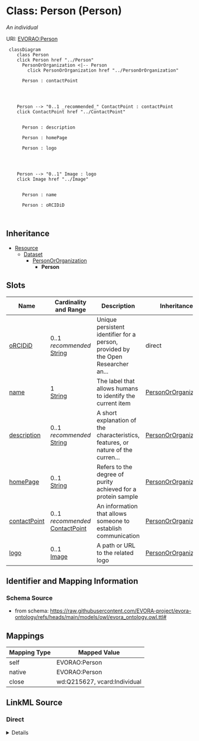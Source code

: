 

# Class: Person (Person)


_An individual_





URI: [EVORAO:Person](https://raw.githubusercontent.com/EVORA-project/evora-ontology/refs/heads/main/models/owl/evora_ontology.owl.ttl#Person)






```mermaid
 classDiagram
    class Person
    click Person href "../Person"
      PersonOrOrganization <|-- Person
        click PersonOrOrganization href "../PersonOrOrganization"
      
      Person : contactPoint
        
          
    
    
    Person --> "0..1 _recommended_" ContactPoint : contactPoint
    click ContactPoint href "../ContactPoint"

        
      Person : description
        
      Person : homePage
        
      Person : logo
        
          
    
    
    Person --> "0..1" Image : logo
    click Image href "../Image"

        
      Person : name
        
      Person : oRCIDiD
        
      
```





## Inheritance
* [Resource](Resource.md)
    * [Dataset](Dataset.md)
        * [PersonOrOrganization](PersonOrOrganization.md)
            * **Person**



## Slots

| Name | Cardinality and Range | Description | Inheritance |
| ---  | --- | --- | --- |
| [oRCIDiD](oRCIDiD.md) | 0..1 _recommended_ <br/> [String](String.md) | Unique persistent identifier for a person, provided by the Open Researcher an... | direct |
| [name](name.md) | 1 <br/> [String](String.md) | The label that allows humans to identify the current item | [PersonOrOrganization](PersonOrOrganization.md) |
| [description](description.md) | 0..1 _recommended_ <br/> [String](String.md) | A short explanation of the characteristics, features, or nature of the curren... | [PersonOrOrganization](PersonOrOrganization.md) |
| [homePage](homePage.md) | 0..1 <br/> [String](String.md) | Refers to the degree of purity achieved for a protein sample | [PersonOrOrganization](PersonOrOrganization.md) |
| [contactPoint](contactPoint.md) | 0..1 _recommended_ <br/> [ContactPoint](ContactPoint.md) | An information that allows someone to establish communication | [PersonOrOrganization](PersonOrOrganization.md) |
| [logo](logo.md) | 0..1 <br/> [Image](Image.md) | A path or URL to the related logo | [PersonOrOrganization](PersonOrOrganization.md) |









## Identifier and Mapping Information







### Schema Source


* from schema: https://raw.githubusercontent.com/EVORA-project/evora-ontology/refs/heads/main/models/owl/evora_ontology.owl.ttl#




## Mappings

| Mapping Type | Mapped Value |
| ---  | ---  |
| self | EVORAO:Person |
| native | EVORAO:Person |
| close | wd:Q215627, vcard:Individual |







## LinkML Source

<!-- TODO: investigate https://stackoverflow.com/questions/37606292/how-to-create-tabbed-code-blocks-in-mkdocs-or-sphinx -->

### Direct

<details>
```yaml
name: Person
description: An individual
title: Person
from_schema: https://raw.githubusercontent.com/EVORA-project/evora-ontology/refs/heads/main/models/owl/evora_ontology.owl.ttl#
close_mappings:
- wd:Q215627
- vcard:Individual
is_a: PersonOrOrganization
slots:
- oRCIDiD
slot_usage:
  oRCIDiD:
    name: oRCIDiD
    description: Unique persistent identifier for a person, provided by the Open Researcher
      and Contributor ID (ORCID) organisation
    title: ORCID iD
    domain_of:
    - Person
    - ContactPoint
    range: string
    required: false
    recommended: true
    multivalued: false

```
</details>

### Induced

<details>
```yaml
name: Person
description: An individual
title: Person
from_schema: https://raw.githubusercontent.com/EVORA-project/evora-ontology/refs/heads/main/models/owl/evora_ontology.owl.ttl#
close_mappings:
- wd:Q215627
- vcard:Individual
is_a: PersonOrOrganization
slot_usage:
  oRCIDiD:
    name: oRCIDiD
    description: Unique persistent identifier for a person, provided by the Open Researcher
      and Contributor ID (ORCID) organisation
    title: ORCID iD
    domain_of:
    - Person
    - ContactPoint
    range: string
    required: false
    recommended: true
    multivalued: false
attributes:
  oRCIDiD:
    name: oRCIDiD
    description: Unique persistent identifier for a person, provided by the Open Researcher
      and Contributor ID (ORCID) organisation
    title: ORCID iD
    from_schema: https://raw.githubusercontent.com/EVORA-project/evora-ontology/refs/heads/main/models/owl/evora_ontology.owl.ttl#
    rank: 1000
    alias: oRCIDiD
    owner: Person
    domain_of:
    - Person
    - ContactPoint
    range: string
    required: false
    recommended: true
    multivalued: false
  name:
    name: name
    description: The label that allows humans to identify the current item
    title: name
    comments:
    - 'The title of the item should be as short and descriptive as possible. E.g.
      for virus products it should basically be based on the following Pattern:

      "Virus name", "virus host type", "collection year", "country of collection"
      ex "suspected epidemiological origin", "genotype", "strain", "variant name or
      specific feature"'
    from_schema: https://raw.githubusercontent.com/EVORA-project/evora-ontology/refs/heads/main/models/owl/evora_ontology.owl.ttl#
    exact_mappings:
    - dct:title
    close_mappings:
    - rdfs:label
    rank: 1000
    alias: name
    owner: Person
    domain_of:
    - PersonOrOrganization
    - DataService
    - Catalogue
    - Term
    - ProductOrService
    - File
    - ContactPoint
    - License
    - Certification
    range: string
    required: true
    multivalued: false
  description:
    name: description
    description: A short explanation of the characteristics, features, or nature of
      the current item
    title: description
    comments:
    - 'Describe this item in few lines. This description will serve as a summary to
      present the item.

      '
    from_schema: https://raw.githubusercontent.com/EVORA-project/evora-ontology/refs/heads/main/models/owl/evora_ontology.owl.ttl#
    exact_mappings:
    - dct:description
    rank: 1000
    alias: description
    owner: Person
    domain_of:
    - PersonOrOrganization
    - DataService
    - Catalogue
    - Term
    - ProductOrService
    - File
    - ContactPoint
    - License
    - Certification
    range: string
    required: false
    recommended: true
    multivalued: false
  homePage:
    name: homePage
    description: Refers to the degree of purity achieved for a protein sample. Possible
      values include ">95%" (the protein is highly purified, with more than 95% purity)
      and "Unpurified expression host lysate or partly purified protein" (the protein
      is either unpurified and present in the host cell lysate or only partially purified).
    title: home page
    from_schema: https://raw.githubusercontent.com/EVORA-project/evora-ontology/refs/heads/main/models/owl/evora_ontology.owl.ttl#
    rank: 1000
    alias: homePage
    owner: Person
    domain_of:
    - PersonOrOrganization
    range: string
    required: false
    multivalued: false
  contactPoint:
    name: contactPoint
    description: An information that allows someone to establish communication
    title: contact point
    from_schema: https://raw.githubusercontent.com/EVORA-project/evora-ontology/refs/heads/main/models/owl/evora_ontology.owl.ttl#
    exact_mappings:
    - dcat:contactPoint
    rank: 1000
    alias: contactPoint
    owner: Person
    domain_of:
    - PersonOrOrganization
    - ProductOrService
    range: ContactPoint
    required: false
    recommended: true
    multivalued: false
  logo:
    name: logo
    description: A path or URL to the related logo
    title: logo
    from_schema: https://raw.githubusercontent.com/EVORA-project/evora-ontology/refs/heads/main/models/owl/evora_ontology.owl.ttl#
    rank: 1000
    alias: logo
    owner: Person
    domain_of:
    - PersonOrOrganization
    - License
    - Certification
    range: Image
    required: false
    multivalued: false

```
</details>